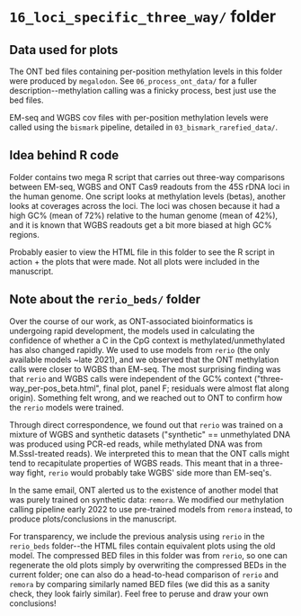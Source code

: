 # `16_loci_specific_three_way/` folder #

## Data used for plots ##

The ONT bed files containing per-position methylation levels in this folder were produced by `megalodon`. See `06_process_ont_data/` for a fuller description--methylation calling was a finicky process, best just use the bed files.

EM-seq and WGBS cov files with per-position methylation levels were called using the `bismark` pipeline, detailed in `03_bismark_rarefied_data/`.

## Idea behind R code ##

Folder contains two mega R script that carries out three-way comparisons between EM-seq, WGBS and ONT Cas9 readouts from the 45S rDNA loci in the human genome. One script looks at methylation levels (betas), another looks at coverages across the loci. The loci was chosen because it had a high GC% (mean of 72%) relative to the human genome (mean of 42%), and it is known that WGBS readouts get a bit more biased at high GC% regions.

Probably easier to view the HTML file in this folder to see the R script in action + the plots that were made. Not all plots were included in the manuscript.

## Note about the `rerio_beds/` folder ##

Over the course of our work, as ONT-associated bioinformatics is undergoing rapid development, the models used in calculating the confidence of whether a C in the CpG context is methylated/unmethylated has also changed rapidly. We used to use models from `rerio` (the only available models ~late 2021), and we observed that the ONT methylation calls were closer to WGBS than EM-seq. The most surprising finding was that `rerio` and WGBS calls were independent of the GC% context ("three-way_per-pos_beta.html", final plot, panel F; residuals were almost flat along origin). Something felt wrong, and we reached out to ONT to confirm how the `rerio` models were trained.

Through direct correspondence, we found out that `rerio` was trained on a mixture of WGBS and synthetic datasets ("synthetic" == unmethylated DNA was produced using PCR-ed reads, while methylated DNA was from M.SssI-treated reads). We interpreted this to mean that the ONT calls might tend to recapitulate properties of WGBS reads. This meant that in a three-way fight, `rerio` would probably take WGBS' side more than EM-seq's.

In the same email, ONT alerted us to the existence of another model that was purely trained on synthetic data: `remora`. We modified our methylation calling pipeline early 2022 to use pre-trained models from `remora` instead, to produce plots/conclusions in the manuscript.

For transparency, we include the previous analysis using `rerio` in the `rerio_beds` folder--the HTML files contain equivalent plots using the old model. The compressed BED files in this folder was from `rerio`, so one can regenerate the old plots simply by overwriting the compressed BEDs in the current folder; one can also do a head-to-head comparison of `rerio` and `remora` by comparing similarly named BED files (we did this as a sanity check, they look fairly similar). Feel free to peruse and draw your own conclusions!
